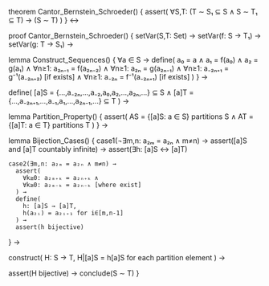 theorem Cantor_Bernstein_Schroeder() {
  assert(
    ∀S,T: (T ∼ S₁ ⊆ S ∧ S ∼ T₁ ⊆ T) → (S ∼ T)
  )
} ↔

proof Cantor_Bernstein_Schroeder() {
  setVar(S,T: Set) →
  setVar(f: S → T₁) →
  setVar(g: T → S₁) →
  
  lemma Construct_Sequences() {
    ∀a ∈ S →
    define(
      a₀ = a ∧
      a₁ = f(a₀) ∧
      a₂ = g(a₁) ∧
      ∀n≥1: a₂ₙ₋₁ = f(a₂ₙ₋₂) ∧
      ∀n≥1: a₂ₙ = g(a₂ₙ₋₁) ∧
      ∀n≥1: a₋₂ₙ₊₁ = g⁻¹(a₋₂ₙ₊₂) [if exists] ∧
      ∀n≥1: a₋₂ₙ = f⁻¹(a₋₂ₙ₊₁) [if exists]
    )
  } →

  define(
    [a]S = {...,a₋₂ₙ,...,a₋₂,a₀,a₂,...,a₂ₙ,...} ⊆ S ∧
    [a]T = {...,a₋₂ₙ₊₁,...,a₋₁,a₁,...,a₂ₙ₋₁,...} ⊆ T
  ) →

  lemma Partition_Property() {
    assert(
      AS = {[a]S: a ∈ S} partitions S ∧
      AT = {[a]T: a ∈ T} partitions T
    )
  } →

  lemma Bijection_Cases() {
    case1(¬∃m,n: a₂ₘ = a₂ₙ ∧ m≠n) → 
      assert([a]S and [a]T countably infinite) →
      assert(∃h: [a]S ↔ [a]T)
    
    case2(∃m,n: a₂ₘ = a₂ₙ ∧ m≠n) →
      assert(
        ∀k≥0: a₂ₘ₊ₖ = a₂ₙ₊ₖ ∧
        ∀k≥0: a₂ₘ₋ₖ = a₂ₙ₋ₖ [where exist]
      ) →
      define(
        h: [a]S → [a]T,
        h(a₂ᵢ) = a₂ᵢ₊₁ for i∈[m,n-1]
      ) →
      assert(h bijective)
  } →

  construct(
    H: S → T,
    H|[a]S = h[a]S for each partition element
  ) →
  
  assert(H bijective) →
  conclude(S ∼ T)
}